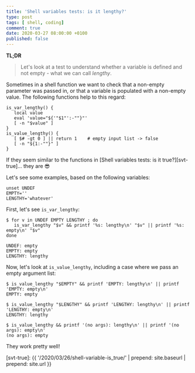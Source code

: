 ```yaml
---
title: 'Shell variables tests: is it lengthy?'
type: post
tags: [ shell, coding]
comment: true
date: 2020-03-27 08:00:00 +0100
published: false
---
```


**TL;DR**

> Let's look at a test to understand whether a variable is defined and not
> empty - what we can call *lengthy*.

Sometimes in a shell function we want to check that a non-empty parameter
was passed in, or that a variable is populated with a non-empty value. The
following functions help to this regard:

```shell
is_var_lengthy() {
   local value
   eval 'value="${'"$1"':-""}"'
   [ -n "$value" ]
}
is_value_lengthy() {
   [ $# -gt 0 ] || return 1    # empty input list -> false
   [ -n "${1:-""}" ]
}
```

If they seem similar to the functions in [Shell variables tests: is it
true?][svt-true]... they are 😎

Let's see some examples, based on the following variables:

```shell
unset UNDEF
EMPTY=''
LENGTHY='whatever'
```

First, let's see `is_var_lengthy`:

```shell
$ for v in UNDEF EMPTY LENGTHY ; do
   is_var_lengthy "$v" && printf '%s: lengthy\n' "$v" || printf '%s: empty\n' "$v"
done

UNDEF: empty
EMPTY: empty
LENGTHY: lengthy
```

Now, let's look at `is_value_lengthy`, including a case where we pass an
empty argument list:

```shell
$ is_value_lengthy "$EMPTY" && printf 'EMPTY: lengthy\n' || printf 'EMPTY: empty\n'
EMPTY: empty

$ is_value_lengthy "$LENGTHY" && printf 'LENGTHY: lengthy\n' || printf 'LENGTHY: empty\n'
LENGTHY: lengthy

$ is_value_lengthy && printf '(no args): lengthy\n' || printf '(no args): empty\n'
(no args): empty
```

They work pretty well!

[svt-true]: {{ '/2020/03/26/shell-variable-is_true/' | prepend: site.baseurl | prepend: site.url }}
